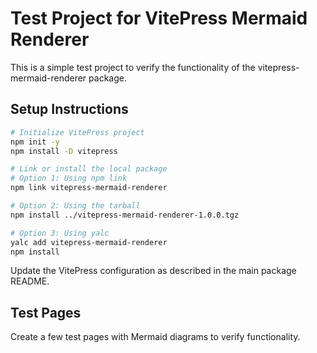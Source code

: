# Test Project for VitePress Mermaid Renderer

This is a simple test project to verify the functionality of the vitepress-mermaid-renderer package.

## Setup Instructions

```bash
# Initialize VitePress project
npm init -y
npm install -D vitepress

# Link or install the local package
# Option 1: Using npm link
npm link vitepress-mermaid-renderer

# Option 2: Using the tarball
npm install ../vitepress-mermaid-renderer-1.0.0.tgz

# Option 3: Using yalc
yalc add vitepress-mermaid-renderer
npm install
```

Update the VitePress configuration as described in the main package README.

## Test Pages

Create a few test pages with Mermaid diagrams to verify functionality.
